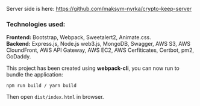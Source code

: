 Server side is here: https://github.com/maksym-nyrka/crypto-keep-server

### Technologies used:
**Frontend:** Bootstrap, Webpack, Sweetalert2, Animate.css.  
**Backend:** Express.js, Node.js web3.js, MongoDB, Swagger, AWS S3, AWS CloundFront, AWS API Gateway, AWS EC2, AWS Cerfiticates, Certbot, pm2, GoDaddy. 


This project has been created using **webpack-cli**, you can now run to bundle the application:

```
npm run build / yarn build
```

Then open `dist/index.html` in browser.

